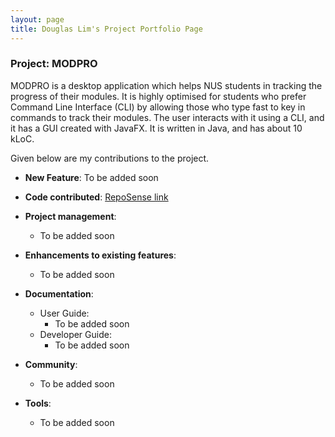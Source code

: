 ```yaml
---
layout: page
title: Douglas Lim's Project Portfolio Page
---
```


### Project: MODPRO

MODPRO is a desktop application which helps NUS students in tracking the progress of their modules. It is highly optimised for students who prefer Command Line Interface (CLI) by allowing those who type fast to key in commands to track their modules. The user interacts with it using a CLI, and it has a GUI created with JavaFX. It is written in Java, and has about 10 kLoC.

Given below are my contributions to the project.

* **New Feature**: To be added soon


* **Code contributed**: [RepoSense link](https://nus-cs2103-ay2223s1.github.io/tp-dashboard/?search=dlimyy)


* **Project management**:
    * To be added soon

* **Enhancements to existing features**:
    * To be added soon

* **Documentation**:
    * User Guide:
        * To be added soon
    * Developer Guide:
        * To be added soon

* **Community**:
    * To be added soon

* **Tools**:
    * To be added soon
